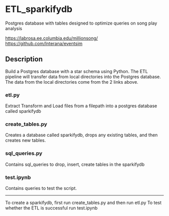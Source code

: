 # ETL_sparkifydb
Postgres database with tables designed to optimize queries on song play analysis  

https://labrosa.ee.columbia.edu/millionsong/  
https://github.com/Interana/eventsim  

## Description  
Build a Postgres database with a star schema using Python. The ETL pipeline will transfer data from local directories into the Postgres database. The data from the local directories come from the 2 links above.  

### etl.py 
Extract Transform and Load files from a filepath into a postgres database called sparkifydb 

### create_tables.py
Creates a database called sparkifydb, drops any existing tables, and then creates new tables.

### sql_queries.py
Contains sql_queries to drop, insert, create tables in the sparkifydb  

### test.ipynb  
Contains queries to test the script.

-----

To create a sparkifydb, first run create_tables.py and then run etl.py
To test whether the ETL is successful run test.ipynb
